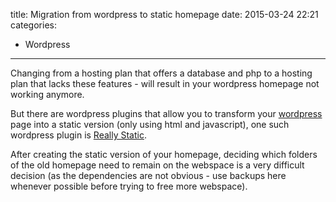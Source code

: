 title: Migration from wordpress to static homepage
date: 2015-03-24 22:21
categories:
- Wordpress

---

Changing from a hosting plan that offers a database and php to a hosting plan that lacks these features - will result in your wordpress homepage not working anymore.

But there are wordpress plugins that allow you to transform your [wordpress](https://wordpress.org/) page into a static version (only using html and javascript), one such wordpress plugin is [Really Static](https://wordpress.org/plugins/really-static/).

After creating the static version of your homepage, deciding which folders of the old homepage need to remain on the webspace is a very difficult decision (as the dependencies are not obvious - use backups here whenever possible before trying to free more webspace).
